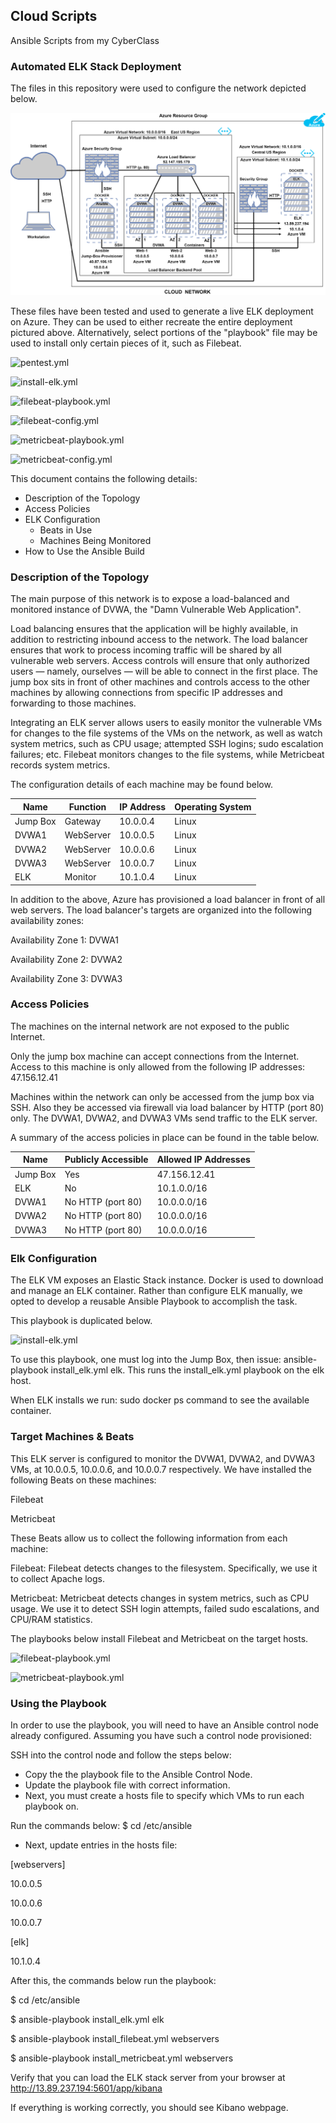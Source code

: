 ## Cloud Scripts
Ansible Scripts from my CyberClass

### Automated ELK Stack Deployment

The files in this repository were used to configure the network depicted below.

![elk-project-diagram.png](/diagrams/elk-project-diagram.png)

These files have been tested and used to generate a live ELK deployment on Azure. They can be used to either recreate the entire deployment pictured above. 
Alternatively, select portions of the "playbook" file may be used to install only certain pieces of it, such as Filebeat.

![pentest.yml](/ansible/pentest.yml)

![install-elk.yml](/ansible/install-elk.yml)

![filebeat-playbook.yml](/ansible/filebeat-playbook.yml)

![filebeat-config.yml](/ansible/filebeat-config.yml)

![metricbeat-playbook.yml](/ansible/metricbeat-playbook.yml)

![metricbeat-config.yml](/ansible/metricbeat-config.yml)


This document contains the following details:
- Description of the Topology
- Access Policies
- ELK Configuration
  - Beats in Use
  - Machines Being Monitored
- How to Use the Ansible Build


### Description of the Topology

The main purpose of this network is to expose a load-balanced and monitored instance of DVWA, the "Damn Vulnerable Web Application".

Load balancing ensures that the application will be highly available, in addition to restricting inbound access to the network.
The load balancer ensures that work to process incoming traffic will be shared by all vulnerable web servers. Access controls will ensure that only 
authorized users — namely, ourselves — will be able to connect in the first place.
The jump box sits in front of other machines and controls access to the other machines by allowing connections from specific IP addresses and forwarding to those machines.

Integrating an ELK server allows users to easily monitor the vulnerable VMs for changes to the file systems of the VMs on the network, as well as watch system metrics,
such as CPU usage; attempted SSH logins; sudo escalation failures; etc.
Filebeat monitors changes to the file systems, while Metricbeat records system metrics.

The configuration details of each machine may be found below.

| Name     | Function | IP Address | Operating System |
|----------|----------|------------|------------------|
| Jump Box | Gateway  | 10.0.0.4   | Linux            |
| DVWA1    | WebServer| 10.0.0.5   | Linux            |
| DVWA2    | WebServer| 10.0.0.6   | Linux            |
| DVWA3    | WebServer| 10.0.0.7   | Linux            |
| ELK      | Monitor  | 10.1.0.4   | Linux            |

In addition to the above, Azure has provisioned a load balancer in front of all web servers. 
The load balancer's targets are organized into the following availability zones:

Availability Zone 1: DVWA1

Availability Zone 2: DVWA2

Availability Zone 3: DVWA3


### Access Policies

The machines on the internal network are not exposed to the public Internet. 

Only the jump box machine can accept connections from the Internet. Access to this machine is only allowed from the following IP addresses: 47.156.12.41

Machines within the network can only be accessed from the jump box via SSH.  Also they be accessed via firewall via load balancer by HTTP (port 80) only. 
The DVWA1, DVWA2, and DVWA3 VMs send traffic to the ELK server.

A summary of the access policies in place can be found in the table below.

| Name     | Publicly Accessible | Allowed IP Addresses |
|----------|---------------------|----------------------|
| Jump Box | Yes                 | 47.156.12.41         |
| ELK      | No                  | 10.1.0.0/16          |
| DVWA1    | No  HTTP (port 80)  | 10.0.0.0/16          |
| DVWA2    | No  HTTP (port 80)  | 10.0.0.0/16          |
| DVWA3    | No  HTTP (port 80)  | 10.0.0.0/16          |


### Elk Configuration

The ELK VM exposes an Elastic Stack instance. Docker is used to download and manage an ELK container.
Rather than configure ELK manually, we opted to develop a reusable Ansible Playbook to accomplish the task.
 
This playbook is duplicated below.

![install-elk.yml](/ansible/install-elk.yml)

To use this playbook, one must log into the Jump Box, then issue: ansible-playbook install_elk.yml elk. 
This runs the install_elk.yml playbook on the elk host.

When ELK installs we run: sudo docker ps command to see the available container.


### Target Machines & Beats
This ELK server is configured to monitor the DVWA1, DVWA2, and DVWA3 VMs, at 10.0.0.5, 10.0.0.6, and 10.0.0.7 respectively.
We have installed the following Beats on these machines:

Filebeat

Metricbeat

These Beats allow us to collect the following information from each machine:

Filebeat: Filebeat detects changes to the filesystem. Specifically, we use it to collect Apache logs.

Metricbeat: Metricbeat detects changes in system metrics, such as CPU usage. We use it to detect SSH login attempts, failed sudo escalations, and CPU/RAM statistics.

The playbooks below install Filebeat and Metricbeat on the target hosts.
 
![filebeat-playbook.yml](/ansible/filebeat-playbook.yml)

![metricbeat-playbook.yml](/ansible/metricbeat-playbook.yml)


### Using the Playbook
In order to use the playbook, you will need to have an Ansible control node already configured. Assuming you have such a control node provisioned: 

SSH into the control node and follow the steps below:
- Copy the the playbook file to the Ansible Control Node.
- Update the playbook file with correct information.
- Next, you must create a hosts file to specify which VMs to run each playbook on. 

Run the commands below:
$ cd /etc/ansible

- Next, update entries in the hosts file:

[webservers]

10.0.0.5

10.0.0.6

10.0.0.7


[elk]

10.1.0.4

After this, the commands below run the playbook:

$ cd /etc/ansible

$ ansible-playbook install_elk.yml elk

$ ansible-playbook install_filebeat.yml webservers

$ ansible-playbook install_metricbeat.yml webservers


Verify that you can load the ELK stack server from your browser at http://13.89.237.194:5601/app/kibana
 
If everything is working correctly, you should see Kibano webpage.